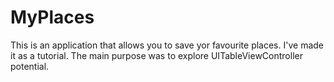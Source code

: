 # MyPlaces
This is an application that allows you to save yor favourite places. I've made it as a tutorial. The main purpose was to explore UITableViewController potential.
